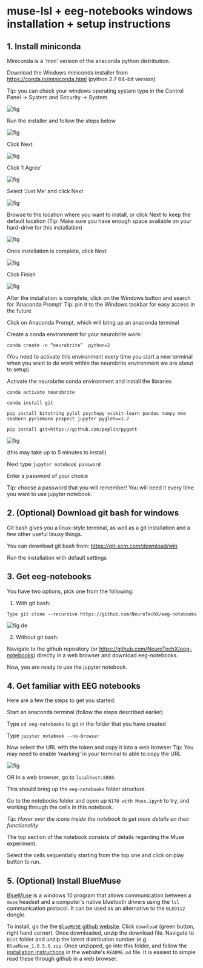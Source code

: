 # muse-lsl + eeg-notebooks windows installation + setup instructions


## 1. Install miniconda

Miniconda is a 'mini' version of the anaconda python distribution.

Download the Windows miniconda installer from https://conda.io/miniconda.html (python 2.7 64-bit version)

Tip: you can check your windows operating system type in the Control Panel → System and Security → System

![fig](figs/miniconda_install_fig.png)



Run the installer and follow the steps below


![fig](figs/miniconda_run_install_fig_1.png)


Click Next

![fig](figs/miniconda_run_install_fig_2.png)

Click ‘I Agree’ 

![fig](figs/miniconda_run_install_fig_3.png)


Select ‘Just Me’ and click Next

![fig](figs/miniconda_run_install_fig_4.png)

Browse to the location where you want to install, or click Next to keep the default location (Tip: Make sure you have enough space available on your hard-drive for this installation) 

![fig](figs/miniconda_run_install_fig_5.png)

Once installation is complete, click Next

![fig](figs/miniconda_run_install_fig_6.png)

Click Finish

![fig](figs/miniconda_run_install_fig_7.png)




After the installation is complete, click on the Windows button and search for ‘Anaconda Prompt’ 
Tip: pin it to the Windows taskbar for easy access in the future

Click on Anaconda Prompt, which will bring up an anaconda terminal 

Create a conda environment for your neurobrite work:


`conda create -n “neurobrite”  python=2`

(You need to activate this environment every time you start a new terminal when you want to do work within the neurobrite environment we are about to setup)  

Activate the neurobrite conda environment and install the libraries

`conda activate neurobrite`

`conda install git` 

`pip install bitstring pylsl psychopy scikit-learn pandas numpy mne seaborn
pyriemann pexpect jupyter pyglet==1.2`

`pip install git+https://github.com/peplin/pygatt`

![fig](figs/miniconda_run_install_fig_8.png)



(this may take up to 5 minutes to install)

Next type `jupyter notebook password`

Enter a password of your choice

Tip: choose a password that you will remember! You will need it every time you want to use jupyter notebook.



## 2. (Optional) Download git bash for windows

Git bash gives you a linux-style terminal, as well as a git installation and a few other useful linuxy things.

You can download git bash from: https://git-scm.com/download/win

Run the installation with default settings



## 3. Get eeg-notebooks

You have two options, pick one from the following:

1) With git bash:

`Type git clone --recursive https://github.com/NeuroTechX/eeg-notebooks`

![fig](figs/install_gitbash.png)
de

2) Without git bash:

Navigate to the github repository (or https://github.com/NeuroTechX/eeg-notebooks) directly in a web browser and download eeg-notebooks.

Now, you are ready to use the jupyter notebook.



## 4. Get familiar with EEG notebooks

Here are a few  the steps to get you started:

Start an anaconda terminal (follow the steps described earlier)

Type  `cd eeg-notebooks` to go in the folder that you have created

Type `jupyter notebook --no-browser`

Now select the URL with the token and copy it into a web browser 
Tip: You may need to enable ‘marking’ in your terminal to able to copy the URL

![fig](figs/mark_conda_terminal.png)


OR In a web browser, go to `localhost:8888`.

This should bring up the `eeg-notebooks` folder structure.

Go to the notebooks folder and open up `N170 with Muse.ipynb` to try, and working through the cells in this notebook.

*Tip: Hover over the icons inside the notebook to get more details on their functionality*

The top section of the notebook consists of details regarding the Muse experiment.

Select the cells sequentially starting from the top one and click on play button to run.


  
## 5. (Optional) Install BlueMuse

[BlueMuse](https://github.com/kowalej/BlueMuse) is a windows 10 program that allows communication between a `muse` headset and a computer's native bluetooth drivers using the `lsl` communication protocol. It can be used as an alternative to the `BLED112` dongle. 

To install, go the the [ `BlueMUSE` github website](https://github.com/kowalej/BlueMuse). Click `download` (green button, right hand corner). Once downloaded, unzip the download file. Navigate to `Dist` folder and unzip the latest distribution number (e.g. `BlueMuse_1.0.5.0.zip`. Once unzipped, go into this folder, and follow the [installation instructions](https://github.com/kowalej/BlueMuse#installation) in the website's `README.md` file. It is easiest to simple read these through github in a web browser. 











